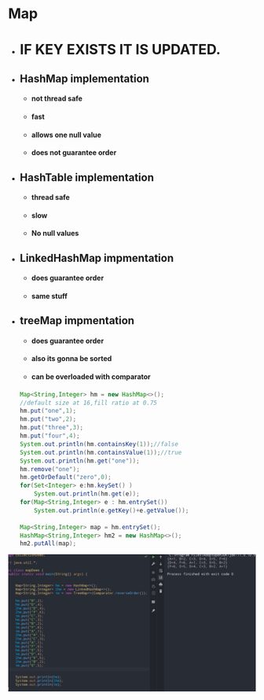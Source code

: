 # Map
- # IF KEY EXISTS IT IS UPDATED.
- ## HashMap implementation		
	- #### not thread safe
	- #### fast
	- #### allows one null value
	- #### does not guarantee order
- ## HashTable implementation
	- ####  thread safe
	- #### slow
	- #### No null values
- ## LinkedHashMap impmentation
	- #### does  guarantee order
	- #### same stuff
- ## treeMap impmentation
	- #### does  guarantee order
	- #### also its gonna be sorted
	- #### can be overloaded with comparator
	```java
	Map<String,Integer> hm = new HashMap<>();
	//default size at 16,fill ratio at 0.75
	hm.put("one",1);
	hm.put("two",2);
	hm.put("three",3);
	hm.put("four",4);
	System.out.println(hm.containsKey(1));//false
	System.out.println(hm.containsValue(1));//true
	System.out.println(hm.get("one"));
	hm.remove("one");
	hm.getOrDefault("zero",0);
	for(Set<Integer> e:hm.keySet() )
		System.out.println(hm.get(e));
	for(Map<String,Integer> e : hm.entrySet())
		System.out.println(e.getKey()+e.getValue());
	
	Map<String,Integer> map = hm.entrySet();
	HashMap<String,Integer> hm2 = new HashMap<>();
	hm2.putAll(map);
	```

![imageAlt](./pictures/colp6.png)
